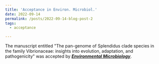 ```yaml
---
title: 'Acceptance in Environ. Microbiol.'
date: 2022-09-14
permalink: /posts/2022-09-14-blog-post-2
tags:
  - acceptance

---
```


The manuscript entitled "The pan-genome of Splendidus clade species in the family Vibrionaceae: insights into evolution, adaptation, and pathogenicity" was accepted by [***Environmental Microbiology***](https://sfamjournals.onlinelibrary.wiley.com/journal/14622920).

